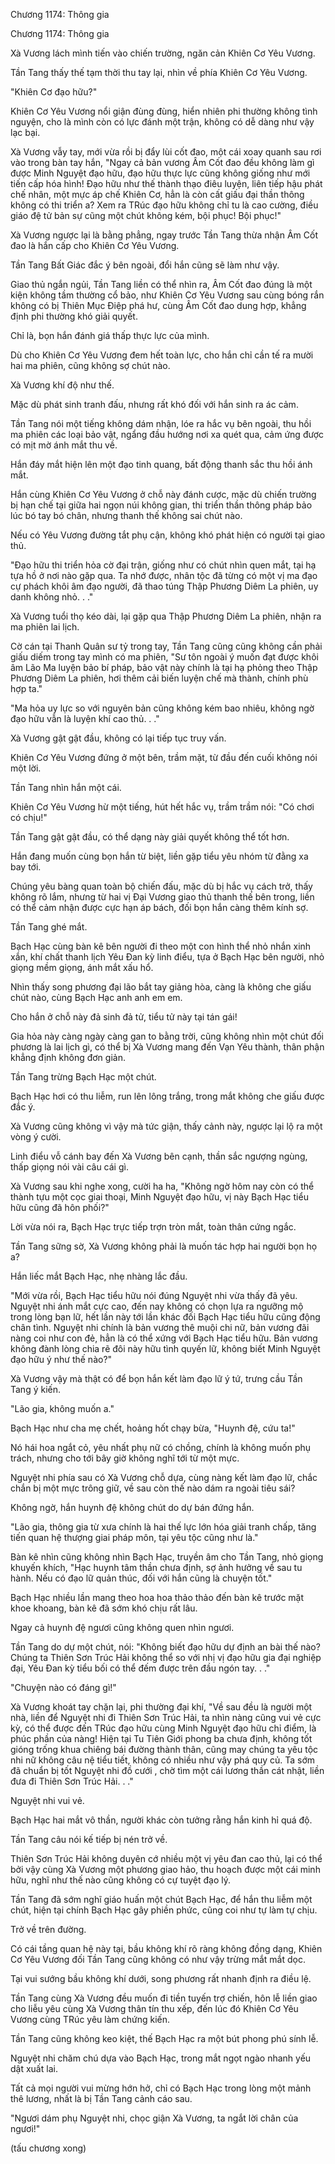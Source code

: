 




Chương 1174: Thông gia


Chương 1174: Thông gia

Xà Vương lách mình tiến vào chiến trường, ngăn cản Khiên Cơ Yêu Vương.

Tần Tang thấy thế tạm thời thu tay lại, nhìn về phía Khiên Cơ Yêu Vương.

"Khiên Cơ đạo hữu?"

Khiên Cơ Yêu Vương nổi giận đùng đùng, hiển nhiên phi thường không tình nguyện, cho là mình còn có lực đánh một trận, không có dễ dàng như vậy lạc bại.

Xà Vương vẫy tay, mới vừa rồi bị đẩy lùi cốt đao, một cái xoay quanh sau rơi vào trong bàn tay hắn, "Ngay cả bản vương Âm Cốt đao đều không làm gì được Minh Nguyệt đạo hữu, đạo hữu thực lực cũng không giống như mới tiến cấp hóa hình! Đạo hữu như thế thành thạo điêu luyện, liên tiếp hậu phát chế nhân, một mực áp chế Khiên Cơ, hẳn là còn cất giấu đại thần thông không có thi triển a? Xem ra TRúc đạo hữu không chỉ tu là cao cường, điều giáo đệ tử bản sự cũng một chút không kém, bội phục! Bội phục!"

Xà Vương ngược lại là bằng phẳng, ngay trước Tần Tang thừa nhận Âm Cốt đao là hắn cấp cho Khiên Cơ Yêu Vương.

Tần Tang Bất Giác đắc ý bên ngoài, đổi hắn cũng sẽ làm như vậy.

Giao thủ ngắn ngủi, Tần Tang liền có thể nhìn ra, Âm Cốt đao đúng là một kiện không tầm thường cổ bảo, như Khiên Cơ Yêu Vương sau cùng bóng rắn không có bị Thiên Mục Điệp phá hư, cùng Âm Cốt đao dung hợp, khẳng định phi thường khó giải quyết.

Chỉ là, bọn hắn đánh giá thấp thực lực của mình.

Dù cho Khiên Cơ Yêu Vương đem hết toàn lực, cho hắn chỉ cần tế ra mười hai ma phiên, cũng không sợ chút nào.

Xà Vương khí độ như thế.

Mặc dù phát sinh tranh đấu, nhưng rất khó đối với hắn sinh ra ác cảm.

Tần Tang nói một tiếng không dám nhận, lóe ra hắc vụ bên ngoài, thu hồi ma phiên các loại bảo vật, ngẩng đầu hướng nơi xa quét qua, cảm ứng được có mịt mờ ánh mắt thu về.

Hắn đáy mắt hiện lên một đạo tinh quang, bất động thanh sắc thu hồi ánh mắt.

Hắn cùng Khiên Cơ Yêu Vương ở chỗ này đánh cược, mặc dù chiến trường bị hạn chế tại giữa hai ngọn núi không gian, thi triển thần thông pháp bảo lúc bó tay bó chân, nhưng thanh thế không sai chút nào.

Nếu có Yêu Vương đường tắt phụ cận, không khó phát hiện có người tại giao thủ.

"Đạo hữu thi triển hỏa cờ đại trận, giống như có chút nhìn quen mắt, tại hạ tựa hồ ở nơi nào gặp qua. Ta nhớ được, nhân tộc đã từng có một vị ma đạo cự phách khôi âm đạo người, đã thao túng Thập Phương Diêm La phiên, uy danh không nhỏ. . ."

Xà Vương tuổi thọ kéo dài, lại gặp qua Thập Phương Diêm La phiên, nhận ra ma phiên lai lịch.

Cờ cán tại Thanh Quân sư tỷ trong tay, Tần Tang cũng cũng không cần phải giấu diếm trong tay mình có ma phiên, "Sư tôn ngoài ý muốn đạt được khôi âm Lão Ma luyện bảo bí pháp, bảo vật này chính là tại hạ phỏng theo Thập Phương Diêm La phiên, hơi thêm cải biến luyện chế mà thành, chính phù hợp ta."

"Ma hỏa uy lực so với nguyên bản cũng không kém bao nhiêu, không ngờ đạo hữu vẫn là luyện khí cao thủ. . ."

Xà Vương gật gật đầu, không có lại tiếp tục truy vấn.

Khiên Cơ Yêu Vương đứng ở một bên, trầm mặt, từ đầu đến cuối không nói một lời.

Tần Tang nhìn hắn một cái.

Khiên Cơ Yêu Vương hừ một tiếng, hút hết hắc vụ, trầm trầm nói: "Có chơi có chịu!"

Tần Tang gật gật đầu, có thể dạng này giải quyết không thể tốt hơn.

Hắn đang muốn cùng bọn hắn từ biệt, liền gặp tiểu yêu nhóm từ đằng xa bay tới.

Chúng yêu bàng quan toàn bộ chiến đấu, mặc dù bị hắc vụ cách trở, thấy không rõ lắm, nhưng từ hai vị Đại Vương giao thủ thanh thế bên trong, liền có thể cảm nhận được cực hạn áp bách, đối bọn hắn càng thêm kính sợ.

Tần Tang ghé mắt.

Bạch Hạc cùng bàn kê bên người đi theo một con hình thể nhỏ nhắn xinh xắn, khí chất thanh lịch Yêu Đan kỳ linh điểu, tựa ở Bạch Hạc bên người, nhỏ giọng mềm giọng, ánh mắt xấu hổ.

Nhìn thấy song phương đại lão bắt tay giảng hòa, càng là không che giấu chút nào, cùng Bạch Hạc anh anh em em.

Cho hắn ở chỗ này đả sinh đả tử, tiểu tử này tại tán gái!

Gia hỏa này càng ngày càng gan to bằng trời, cũng không nhìn một chút đối phương là lai lịch gì, có thể bị Xà Vương mang đến Vạn Yêu thành, thân phận khẳng định không đơn giản.

Tần Tang trừng Bạch Hạc một chút.

Bạch Hạc hơi có thu liễm, run lên lông trắng, trong mắt không che giấu được đắc ý.

Xà Vương cũng không vì vậy mà tức giận, thấy cảnh này, ngược lại lộ ra một vòng ý cười.

Linh điểu vỗ cánh bay đến Xà Vương bên cạnh, thần sắc ngượng ngùng, thấp giọng nói vài câu cái gì.

Xà Vương sau khi nghe xong, cười ha ha, "Không ngờ hôm nay còn có thể thành tựu một cọc giai thoại, Minh Nguyệt đạo hữu, vị này Bạch Hạc tiểu hữu cũng đã hôn phối?"

Lời vừa nói ra, Bạch Hạc trực tiếp trợn tròn mắt, toàn thân cứng ngắc.

Tần Tang sững sờ, Xà Vương không phải là muốn tác hợp hai người bọn họ a?

Hắn liếc mắt Bạch Hạc, nhẹ nhàng lắc đầu.

"Mới vừa rồi, Bạch Hạc tiểu hữu nói đúng Nguyệt nhi vừa thấy đã yêu. Nguyệt nhi ánh mắt cực cao, đến nay không có chọn lựa ra ngưỡng mộ trong lòng bạn lữ, hết lần này tới lần khác đối Bạch Hạc tiểu hữu cũng động chân tình. Nguyệt nhi chính là bản vương thê muội chi nữ, bản vương đãi nàng coi như con đẻ, hẳn là có thể xứng với Bạch Hạc tiểu hữu. Bản vương không đành lòng chia rẽ đôi này hữu tình quyến lữ, không biết Minh Nguyệt đạo hữu ý như thế nào?"

Xà Vương vậy mà thật có để bọn hắn kết làm đạo lữ ý tứ, trưng cầu Tần Tang ý kiến.

"Lão gia, không muốn a."

Bạch Hạc như cha mẹ chết, hoảng hốt chạy bừa, "Huynh đệ, cứu ta!"

Nó hái hoa ngắt cỏ, yêu nhất phụ nữ có chồng, chính là không muốn phụ trách, nhưng cho tới bây giờ không nghĩ tới từ một mực.

Nguyệt nhi phía sau có Xà Vương chỗ dựa, cùng nàng kết làm đạo lữ, chắc chắn bị một mực trông giữ, về sau còn thế nào dám ra ngoài tiêu sái?

Không ngờ, hắn huynh đệ không chút do dự bán đứng hắn.

"Lão gia, thông gia từ xưa chính là hai thế lực lớn hóa giải tranh chấp, tăng tiến quan hệ thượng giai pháp môn, tại yêu tộc cũng như là."

Bàn kê nhìn cũng không nhìn Bạch Hạc, truyền âm cho Tần Tang, nhỏ giọng khuyến khích, "Hạc huynh tâm thần chưa định, sợ ảnh hưởng về sau tu hành. Nếu có đạo lữ quản thúc, đối với hắn cũng là chuyện tốt."

Bạch Hạc nhiều lần mang theo hoa hoa thảo thảo đến bàn kê trước mặt khoe khoang, bàn kê đã sớm khó chịu rất lâu.

Ngay cả huynh đệ ngươi cũng không quen nhìn ngươi.

Tần Tang do dự một chút, nói: "Không biết đạo hữu dự định an bài thế nào? Chúng ta Thiên Sơn Trúc Hải không thể so với nhị vị đạo hữu gia đại nghiệp đại, Yêu Đan kỳ tiểu bối có thể đếm được trên đầu ngón tay. . ."

"Chuyện nào có đáng gì!"

Xà Vương khoát tay chặn lại, phi thường đại khí, "Về sau đều là người một nhà, liền để Nguyệt nhi đi Thiên Sơn Trúc Hải, ta nhìn nàng cũng vui vẻ cực kỳ, có thể được đến TRúc đạo hữu cùng Minh Nguyệt đạo hữu chỉ điểm, là phúc phần của nàng! Hiện tại Tu Tiên Giới phong ba chưa định, không tốt gióng trống khua chiêng bái đường thành thân, cũng may chúng ta yêu tộc nhi nữ không câu nệ tiểu tiết, không có nhiều như vậy phá quy củ. Ta sớm đã chuẩn bị tốt Nguyệt nhi đồ cưới , chờ tìm một cái lương thần cát nhật, liền đưa đi Thiên Sơn Trúc Hải. . ."

Nguyệt nhi vui vẻ.

Bạch Hạc hai mắt vô thần, người khác còn tưởng rằng hắn kinh hỉ quá độ.

Tần Tang câu nói kế tiếp bị nén trở về.

Thiên Sơn Trúc Hải không duyên cớ nhiều một vị yêu đan cao thủ, lại có thể bởi vậy cùng Xà Vương một phương giao hảo, thu hoạch được một cái minh hữu, nghĩ như thế nào cũng không có cự tuyệt đạo lý.

Tần Tang đã sớm nghĩ giáo huấn một chút Bạch Hạc, để hắn thu liễm một chút, hiện tại chính Bạch Hạc gây phiền phức, cũng coi như tự làm tự chịu.

Trở về trên đường.

Có cái tầng quan hệ này tại, bầu không khí rõ ràng không đồng dạng, Khiên Cơ Yêu Vương đối Tần Tang cũng không có như vậy trừng mắt mắt dọc.

Tại vui sướng bầu không khí dưới, song phương rất nhanh định ra điều lệ.

Tần Tang cùng Xà Vương đều muốn đi tiền tuyến trợ chiến, hôn lễ liền giao cho liễu yêu cùng Xà Vương thân tín thu xếp, đến lúc đó Khiên Cơ Yêu Vương cùng TRúc yêu làm chứng kiến.

Tần Tang cũng không keo kiệt, thế Bạch Hạc ra một bút phong phú sính lễ.

Nguyệt nhi chăm chú dựa vào Bạch Hạc, trong mắt ngọt ngào nhanh yếu dật xuất lai.

Tất cả mọi người vui mừng hớn hở, chỉ có Bạch Hạc trong lòng một mảnh thê lương, nhất là bị Tần Tang cảnh cáo sau.

"Ngươi dám phụ Nguyệt nhi, chọc giận Xà Vương, ta ngắt lời chân của ngươi!"

(tấu chương xong)




